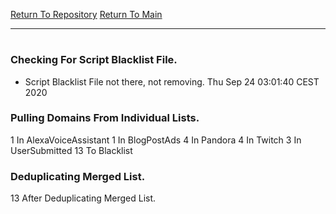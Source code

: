 [Return To Repository](https://github.com/bast69/piholeparser/)
[Return To Main](https://github.com/bast69/piholeparser/blob/master/RecentRunLogs/Mainlog.md)
____________________________________
# 
### Checking For Script Blacklist File.
* Script Blacklist File not there, not removing. Thu Sep 24 03:01:40 CEST 2020
### Pulling Domains From Individual Lists.
1 In AlexaVoiceAssistant
1 In BlogPostAds
4 In Pandora
4 In Twitch
3 In UserSubmitted
13 To Blacklist
### Deduplicating Merged List.
13 After Deduplicating Merged List.
